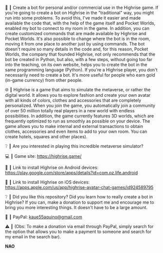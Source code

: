 





































🤖 ┃ Create a bot for personal and/or commercial use in the Highrise game.
If you're going to create a bot on Highrise in the "traditional" way, you might run into some problems. To avoid this, I've made it easier and made available the code that, with the help of the game itself and Pocket Worlds, enabled my bot to connect to my room in the game.
In addition, you can create customized commands that are made available by Highrise and Pocket Worlds. It's also possible to change where the bot is in the room, moving it from one place to another just by using commands.
The bot doesn't require so many details in the code and, for this reason, Pocket Worlds, the company that founded Highrise, not only recommends that the bot be created in Python, but also, with a few steps, without going too far into the teaching, on its own website, helps you to create the bot in the same programming language (Python).
If you're a Highrise player, you don't necessarily need to create a bot. It's more useful for people who earn gold (in-game currency) from other people.

🌐 ┃ Highrise is a game that aims to simulate the metaverse, or rather the digital world. It allows you to explore fashion and create your own avatar with all kinds of colors, clothes and accessories that are completely personalized.
When you join the game, you automatically join a community of over 50 million totally real players in a new world with endless possibilities. In addition, the game currently features 3D worlds, which are frequently optimized to run as smoothly as possible on your device.
The game allows you to make internal and external transactions to obtain clothes, accessories and even items to add to your own room. You can create hotels, squares and other places).

❔ ┃ Are you interested in playing this incredible metaverse simulator?

💻 ┃ Game site: https://highrise.game/

📎 ┃ Link to install Highrise on Android devices: https://play.google.com/store/apps/details?id=com.pz.life.android

📎 ┃ Link to install Highrise on iOS devices: https://apps.apple.com/us/app/highrise-avatar-chat-games/id924589795

❔ ┃ Did you like this repository? Did you learn how to really create a bot in Highrise? If you can, make a donation to support me and encourage me to bring you more interesting things. It doesn't have to be a large amount.

🏦 ┃ PayPal: kaue55aquino@gmail.com

⚠️ ┃ (Obs: To make a donation via email through PayPal, simply search for the option that allows you to make a payment to someone and search for my email in the search bar).

**NAO**